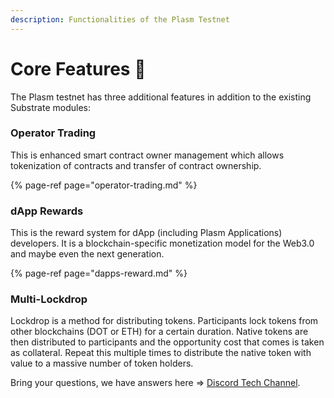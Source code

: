 ```yaml
---
description: Functionalities of the Plasm Testnet
---
```


# Core Features 🏡

 The Plasm testnet has three additional features in addition to the existing Substrate modules:
 

### **Operator Trading**

This is enhanced smart contract owner management which allows tokenization of contracts and transfer of contract ownership.


{% page-ref page="operator-trading.md" %}

### **dApp Rewards**

This is the reward system for dApp \(including Plasm Applications\) developers. It is a blockchain-specific monetization model for the Web3.0 and maybe even the next generation.

{% page-ref page="dapps-reward.md" %}

### **Multi-Lockdrop**

Lockdrop is a method for distributing tokens. Participants lock tokens from other blockchains \(DOT or ETH\) for a certain duration. Native tokens are then distributed to participants and the opportunity cost that comes is taken as collateral.  Repeat this multiple times to distribute the native token with value to a massive number of token holders.

Bring your questions, we have answers here => [Discord Tech Channel](https://discord.gg/Z3nC9U4).

